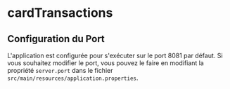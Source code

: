 # cardTransactions
 
## Configuration du Port

L'application est configurée pour s'exécuter sur le port 8081 par défaut. Si vous souhaitez modifier le port, vous pouvez le faire en modifiant la propriété `server.port` dans le fichier `src/main/resources/application.properties`.
